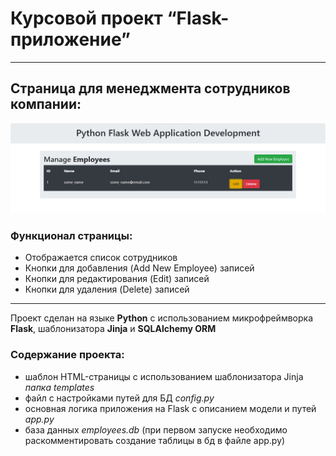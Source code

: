# Курсовой проект “Flask-приложение”
***
## Cтраница для менеджмента сотрудников компании:
![img.png](img.png)

### Функционал страницы:

- Отображается список сотрудников
- Кнопки для добавления (Add New Employee) записей
- Кнопки для редактирования (Edit) записей
- Кнопки для удаления (Delete) записей
***

Проект сделан на языке **Python** с использованием микрофреймворка **Flask**, шаблонизатора **Jinja** и **SQLAlchemy ORM**

### Содержание проекта:

- шаблон HTML-страницы c использованием шаблонизатора Jinja *папка templates*
- файл с настройками путей для БД *config.py*
- основная логика приложения на Flask с описанием модели и путей *app.py*
- база данных *employees.db* (при первом запуске необходимо раскомментировать создание таблицы в бд в файле app.py)